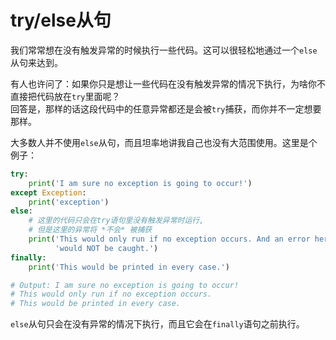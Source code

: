 # try/else从句

我们常常想在没有触发异常的时候执行一些代码。这可以很轻松地通过一个```else```从句来达到。

有人也许问了：如果你只是想让一些代码在没有触发异常的情况下执行，为啥你不直接把代码放在```try```里面呢？  
回答是，那样的话这段代码中的任意异常都还是会被```try```捕获，而你并不一定想要那样。

大多数人并不使用```else```从句，而且坦率地讲我自己也没有大范围使用。这里是个例子：

```python
try:
    print('I am sure no exception is going to occur!')
except Exception:
    print('exception')
else:
    # 这里的代码只会在try语句里没有触发异常时运行,
    # 但是这里的异常将 *不会* 被捕获
    print('This would only run if no exception occurs. And an error here '
          'would NOT be caught.')
finally:
    print('This would be printed in every case.')

# Output: I am sure no exception is going to occur!
# This would only run if no exception occurs.
# This would be printed in every case.
```

```else```从句只会在没有异常的情况下执行，而且它会在```finally```语句之前执行。
